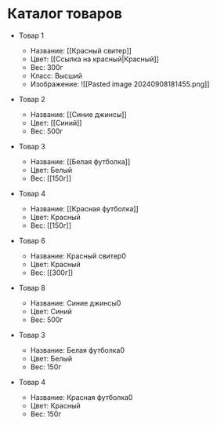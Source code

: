 # Каталог товаров

- Товар 1
    - Название: [[Красный свитер]]
    - Цвет: [[Ссылка на красный|Красный]]
    - Вес: 300г
    - Класс: Высший
    - Изображение: ![[Pasted image 20240908181455.png]]

- Товар 2
    - Название: [[Синие джинсы]]
    - Цвет: [[Синий]]
    - Вес: 500г

- Товар 3
    - Название: [[Белая футболка]]
    - Цвет: Белый
    - Вес: [[150г]]

- Товар 4
    - Название: [[Красная футболка]]
    - Цвет: Красный
    - Вес: [[150г]] 

- Товар 6
    - Название: Красный свитер0
    - Цвет: Красный
    - Вес: [[300г]]

- Товар 8
    - Название: Синие джинсы0
    - Цвет: Синий
    - Вес: 500г

- Товар 3
    - Название: Белая футболка0
    - Цвет: Белый
    - Вес: 150г

- Товар 4
    - Название: Красная футболка0
    - Цвет: Красный
    - Вес: 150г 

